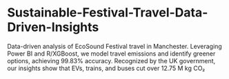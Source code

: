 # Sustainable-Festival-Travel-Data-Driven-Insights
Data-driven analysis of EcoSound Festival travel in Manchester. Leveraging Power BI and R/XGBoost, we model travel emissions and identify greener options, achieving 99.83% accuracy. Recognized by the UK government, our insights show that EVs, trains, and buses cut over 12.75 M kg CO₂
